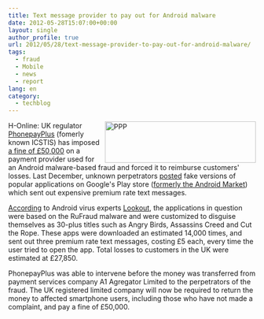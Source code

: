 ```yaml
---
title: Text message provider to pay out for Android malware
date: 2012-05-28T15:07:00+00:00
layout: single
author_profile: true
url: 2012/05/28/text-message-provider-to-pay-out-for-android-malware/
tags:
  - fraud
  - Mobile
  - news
  - report
lang: en
category: 
  - techblog
---
```

[<img title="PPP" border="0" alt="PPP" align="right" src="http://lh4.ggpht.com/-mrCRx3nohhY/T8ONs_31DTI/AAAAAAAAGH0/bLS9cklUmvE/PPP_thumb.gif?imgmax=800" width="307" height="84" />](http://lh6.ggpht.com/-VWWpPQ5p_sc/T8ONq94LxvI/AAAAAAAAGHs/8SVB4q6AIeY/s1600-h/PPP%25255B2%25255D.gif)H-Online: UK regulator [PhonepayPlus](http://www.phonepayplus.org.uk/) (fomerly known ICSTIS) has imposed [a fine of £50,000](http://www.phonepayplus.org.uk/News-And-Events/News/2012/5/Regulator-cuts-off-worldwide-mobile-malware-attack-in-the-UK.aspx) on a payment provider used for an Android malware-based fraud and forced it to reimburse customers' losses. Last December, unknown perpetrators [posted](http://www.h-online.com/news/item/Google-removes-22-malicious-apps-from-the-Android-Market-1394330.html) fake versions of popular applications on Google's Play store ([formerly the Android Market](http://www.h-online.com/news/item/Android-Market-renamed-to-Google-Play-1465330.html)) which sent out expensive premium rate text messages. 

[According](http://blog.mylookout.com/blog/2012/05/24/you-have-to-pay-the-toll-scammers-caught-and-fined-for-rufraud-malware-scheme/) to Android virus experts [Lookout](https://www.mylookout.com/), the applications in question were based on the RuFraud malware and were customized to disguise themselves as 30-plus titles such as Angry Birds, Assassins Creed and Cut the Rope. These apps were downloaded an estimated 14,000 times, and sent out three premium rate text messages, costing £5 each, every time the user tried to open the app. Total losses to customers in the UK were estimated at £27,850. 

PhonepayPlus was able to intervene before the money was transferred from payment services company A1 Agregator Limited to the perpetrators of the fraud. The UK registered limited company will now be required to return the money to affected smartphone users, including those who have not made a complaint, and pay a fine of £50,000.